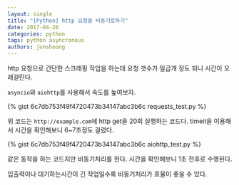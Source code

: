 ```yaml
---
layout: single
title: "[Python] http 요청을 비동기로하기"
date: 2017-04-26
categories: python
tags: python asyncronous
authors: junshoong
---
```


http 요청으로 간단한 스크래핑 작업을 하는데 요청 갯수가 일곱개 정도 되니 시간이 오래걸린다.

`asyncio`와 `aiohttp`를 사용해서 속도를 높여보자.

{% gist 6c7db753f49f4720473b34147abc3b6c requests_test.py %}


위 코드는 `http://example.com`에 http get을 20회 실행하는 코드다.
timeit을 이용해서 시간을 확인해보니 6~7초정도 걸렸다.

{% gist 6c7db753f49f4720473b34147abc3b6c aiohttp_test.py %}


같은 동작을 하는 코드지만 비동기처리를 한다.
시간을 확인해보니 1초 전후로 수행된다.

입출력이나 대기하는시간이 긴 작업일수록 비동기처리가 효율이 좋을 수 있다.
